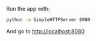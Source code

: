 Run the app with:

```bash
python -m SimpleHTTPServer 8080
```

And go to [http://localhost:8080](http://localhost:8080)
